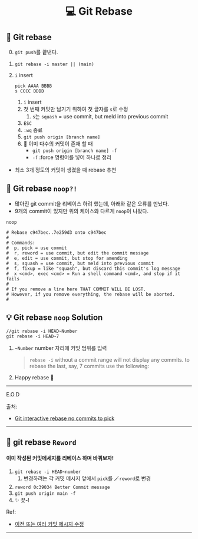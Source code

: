 # <p align="center"> 💻 Git Rebase

## 📌 Git rebase

0. `git push`를 끝낸다.

1. ```
   git rebase -i master || (main)
   ```

2. `i` insert

   ```
   pick AAAA BBBB
   s CCCC DDDD
   ```

   1. `i` insert
   1. 첫 번째 커밋만 남기기 위하여 첫 글자를 `s`로 수정
      1. `s`는 `squash` = use commit, but meld into previous commit
   1. `ESC`
   1. `:wq` 종료
   1. `git push origin [branch name]`
   1. 📌 이미 다수의 커밋이 존재 할 때
      - `git push origin [branch name] -f`
      - `-f` :force 명령어를 넣어 하나로 정리

- 최소 3개 정도의 커밋이 생겼을 때 rebase 추천

## 📌 Git rebase `noop?!`

- 많아진 git commit을 리베이스 하려 했는데, 아래와 같은 오류를 만났다.
- 9개의 commit이 있지만 위의 케이스와 다르게 `noop`이 나왔다.

```
noop

# Rebase c947bec..7e259d3 onto c947bec
#
# Commands:
#  p, pick = use commit
#  r, reword = use commit, but edit the commit message
#  e, edit = use commit, but stop for amending
#  s, squash = use commit, but meld into previous commit
#  f, fixup = like "squash", but discard this commit's log message
#  x <cmd>, exec <cmd> = Run a shell command <cmd>, and stop if it fails
#
# If you remove a line here THAT COMMIT WILL BE LOST.
# However, if you remove everything, the rebase will be aborted.
#
```

## 💡 Git rebase `noop` Solution

```
//git rebase -i HEAD~Number
git rebase -i HEAD~7
```

1. `~Number` number 자리에 커밋 범위를 입력
   > `rebase -i` without a commit range will not display any commits. to rebase the last, say, 7 commits use the following:
1. Happy rebase 🥳

---

E.O.D

출처:

- [Git interactive rebase no commits to pick](https://stackoverflow.com/questions/6485508/git-interactive-rebase-no-commits-to-pick)

---

## 🦄 git rebase `Reword`

#### 이미 작성된 커밋메세지를 리베이스 하며 바꿔보자!

1. `git rebase -i HEAD~number`
   1. 변경하려는 각 커밋 메시지 앞에서 `pick`를 🪄`reword`로 변경
2. `reword 0c39034 Better Commit message`
3. `git push origin main -f`
4. ✨ 끗-!

Ref:

- [이전 또는 여러 커밋 메시지 수정](https://docs.github.com/ko/pull-requests/committing-changes-to-your-project/creating-and-editing-commits/changing-a-commit-message#amending-older-or-multiple-commit-messages)

---
